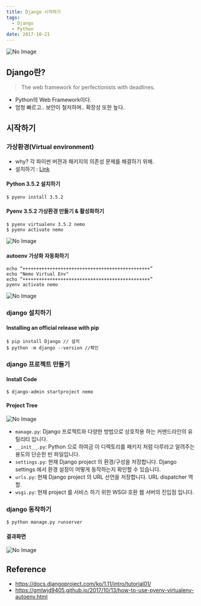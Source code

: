 ```yaml
---
title: Django 시작하기
tags:
  - Django
  - Python
date: 2017-10-21
---
```


![No Image](/assets/posts/20171021/django.png)

## Django란?
> The web framework for perfectionists with deadlines.

- Python의 Web Framework이다.
- 엄청 빠르고.. 보안이 철저하며.. 확장성 또한 높다.

## 시작하기
### 가상환경(Virtual environment)
- why? 각 파이썬 버젼과 패키지의 의존성 문제를 해결하기 위해.
- 설치하기 : [Link](https://gmlwjd9405.github.io/2017/10/13/how-to-use-pyenv-virtualenv-autoenv.html)

#### Python 3.5.2 설치하기

```
$ pyenv install 3.5.2
```

#### Pyenv 3.5.2 가상환경 만들기 & 활성화하기

```
$ pyenv virtualenv 3.5.2 nemo
$ pyenv activate nemo
```

![No Image](/assets/posts/20171021/pyenv-activate.png)

#### autoenv 가상화 자동화하기

```
echo “+++++++++++++++++++++++++++++++++++++++++++++++”
echo "Nemo Virtual Env"
echo “+++++++++++++++++++++++++++++++++++++++++++++++”
pyenv activate nemo
```

![No Image](/assets/posts/20171021/autoenv-result.png)

### django 설치하기

#### Installing an official release with pip
```
$ pip install Django // 설치
$ python -m django --version //확인
```

### django 프로젝트 만들기

#### Install Code
```
$ django-admin startproject nemo
```

#### Project Tree
![No Image](/assets/posts/20171021/django-project.png)

- `manage.py`: Django 프로젝트와 다양한 방법으로 상호작용 하는 커맨드라인의 유틸리티 입니다.
- `__init__.py`: Python 으로 하여금 이 디렉토리를 패키지 처럼 다루라고 알려주는 용도의 단순한 빈 파일입니다.
- `settings.py`: 현재 Django project 의 환경/구성을 저장합니다. Django settings 에서 환경 설정이 어떻게 동작하는지 확인할 수 있습니다.
- `urls.py`: 현재 Django project 의 URL 선언을 저장합니다. URL dispatcher 역할.
- `wsgi.py`: 현재 project 를 서비스 하기 위한 WSGI 호환 웹 서버의 진입점 입니다.

### django 동작하기
```
$ python manage.py runserver
```

#### 결과화면
![No Image](/assets/posts/20171021/django-runserver.png)

## Reference
- <https://docs.djangoproject.com/ko/1.11/intro/tutorial01/>
- <https://gmlwjd9405.github.io/2017/10/13/how-to-use-pyenv-virtualenv-autoenv.html>
